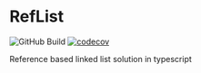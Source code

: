 # RefList

![GitHub Build](https://github.com/selfstartdev/reflist/actions/workflows/main.yml/badge.svg)
[![codecov](https://codecov.io/gh/selfstartdev/RefList/branch/main/graph/badge.svg?token=7TZ2A2F52Y)](https://codecov.io/gh/selfstartdev/RefList)

Reference based linked list solution in typescript